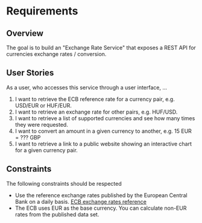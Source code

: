 # Requirements

## Overview
The goal is to build an "Exchange Rate Service" that exposes a REST API for currencies exchange rates / conversion.

## User Stories
As a user, who accesses this service through a user interface, ...
1. I want to retrieve the ECB reference rate for a currency pair, e.g. USD/EUR or
HUF/EUR.
1. I want to retrieve an exchange rate for other pairs, e.g. HUF/USD.
1. I want to retrieve a list of supported currencies and see how many times they were
requested.
1. I want to convert an amount in a given currency to another, e.g. 15 EUR = ??? GBP
1. I want to retrieve a link to a public website showing an interactive chart for a given
currency pair.

## Constraints
The following constraints should be respected
* Use the reference exchange rates published by the European Central Bank on a daily basis.
[ECB exchange rates reference](https://www.ecb.europa.eu/stats/policy_and_exchange_rates/euro_reference_exchange_rates/html/index.en.html)
* The ECB uses EUR as the base currency. You can calculate non-EUR rates from the
published data set.